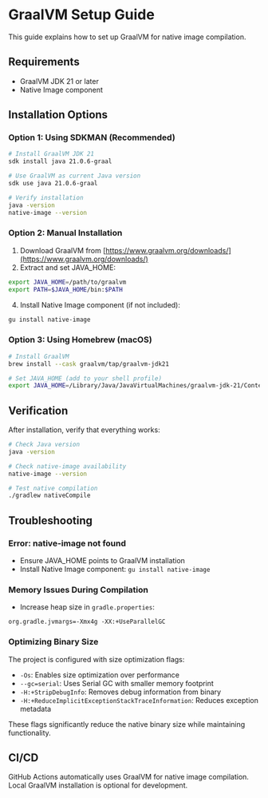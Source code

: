 # GraalVM Setup Guide

This guide explains how to set up GraalVM for native image compilation.

## Requirements

- GraalVM JDK 21 or later
- Native Image component

## Installation Options

### Option 1: Using SDKMAN (Recommended)

```bash
# Install GraalVM JDK 21
sdk install java 21.0.6-graal

# Use GraalVM as current Java version
sdk use java 21.0.6-graal

# Verify installation
java -version
native-image --version
```

### Option 2: Manual Installation

1. Download GraalVM from [https://www.graalvm.org/downloads/](https://www.graalvm.org/downloads/)
2. Extract and set JAVA_HOME:

```bash
export JAVA_HOME=/path/to/graalvm
export PATH=$JAVA_HOME/bin:$PATH
```

4. Install Native Image component (if not included):

```bash
gu install native-image
```


### Option 3: Using Homebrew (macOS)

```bash
# Install GraalVM
brew install --cask graalvm/tap/graalvm-jdk21

# Set JAVA_HOME (add to your shell profile)
export JAVA_HOME=/Library/Java/JavaVirtualMachines/graalvm-jdk-21/Contents/Home
```

## Verification

After installation, verify that everything works:

```bash
# Check Java version
java -version

# Check native-image availability
native-image --version

# Test native compilation
./gradlew nativeCompile
```

## Troubleshooting

### Error: native-image not found

- Ensure JAVA_HOME points to GraalVM installation
- Install Native Image component: `gu install native-image`

### Memory Issues During Compilation

- Increase heap size in `gradle.properties`:

```properties
org.gradle.jvmargs=-Xmx4g -XX:+UseParallelGC
```

### Optimizing Binary Size

The project is configured with size optimization flags:

- `-Os`: Enables size optimization over performance
- `--gc=serial`: Uses Serial GC with smaller memory footprint
- `-H:+StripDebugInfo`: Removes debug information from binary
- `-H:+ReduceImplicitExceptionStackTraceInformation`: Reduces exception metadata

These flags significantly reduce the native binary size while maintaining functionality.

## CI/CD

GitHub Actions automatically uses GraalVM for native image compilation. Local GraalVM installation is optional for development.
